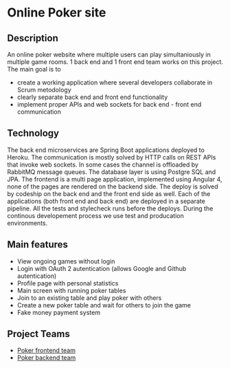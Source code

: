 # Online Poker site

## Description

An online poker website where multiple users can play simultaniously in multiple game rooms.
1 back end and 1 front end team works on this project.
The main goal is to
- create a working application where several developers collaborate in Scrum metodology
- clearly separate back end and front end functionality
- implement proper APIs and web sockets for back end - front end communication

## Technology

The back end microservices are Spring Boot applications deployed to Heroku.
The communication is mostly solved by HTTP calls on REST APIs that invoke web sockets.
In some cases the channel is offloaded by RabbitMQ message queues.
The database layer is using Postgre SQL and JPA.
The frontend is a multi page application, implemented using
Angular 4, none of the pages are rendered on the backend side.
The deploy is solved by codeship on the back end and the front end side as well.
Each of the applications (both front end and back end) are deployed in a separate
pipeline. All the tests and stylecheck runs before the deploys.
During the continous developement process we use test and producation environments.

## Main features

 - View ongoing games without login
 - Login with OAuth 2 autentication (allows Google and Github autentication)
 - Profile page with personal statistics
 - Main screen with running poker tables
 - Join to an existing table and play poker with others
 - Create a new poker table and wait for others to join the game
 - Fake money payment system

## Project Teams
 
 - [Poker frontend team]()
 - [Poker backend team]()
